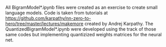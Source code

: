 All BigramModel*.ipynb files were created as an exercise to create small language models. Code is taken from tutorials at https://github.com/karpathy/nn-zero-to-hero/tree/master/lectures/makemore created by Andrej Karpathy.
The QuantizedBigramModel*.ipynb were developed using the track of those same codes but implementing quantizized weights matrices for the neural net.
